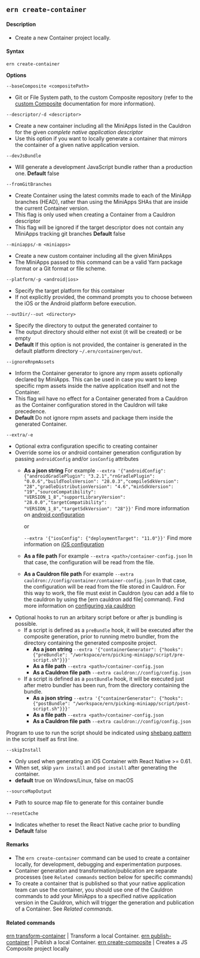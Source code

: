 ## `ern create-container`

#### Description

- Create a new Container project locally.

#### Syntax

`ern create-container`

**Options**

`--baseComposite <compositePath>`

- Git or File System path, to the custom Composite repository (refer to the [custom Composite] documentation for more information).

`--descriptor/-d <descriptor>`

- Create a new container including all the MiniApps listed in the Cauldron for the given _complete native application descriptor_
- Use this option if you want to locally generate a container that mirrors the container of a given native application version.

`--devJsBundle`

- Will generate a development JavaScript bundle rather than a production one.
  **Default** false

`--fromGitBranches`

- Create Container using the latest commits made to each of the MiniApp branches (HEAD), rather than using the MiniApps SHAs that are inside the current Container version.
- This flag is only used when creating a Container from a Cauldron descriptor
- This flag will be ignored if the target descriptor does not contain any MiniApps tracking git branches
  **Default** false

`--miniapps/-m <miniapps>`

- Create a new custom container including all the given MiniApps
- The MiniApps passed to this command can be a valid Yarn package format or a Git format or file scheme.

`--platform/-p <android|ios>`

- Specify the target platform for this container
- If not explicitly provided, the command prompts you to choose between the iOS or the Android platform before execution.

`--outDir/--out <directory>`

- Specify the directory to output the generated container to
- The output directory should either not exist (it will be created) or be empty
- **Default** If this option is not provided, the container is generated in the default platform directory `~/.ern/containergen/out`.

`--ignoreRnpmAssets`

- Inform the Container generator to ignore any rnpm assets optionally declared by MiniApps. This can be used in case you want to keep specific rnpm assets inside the native application itself and not the Container.
- This flag wil have no effect for a Container generated from a Cauldron as the Container configuration stored in the Cauldron will take precedence.
- **Default** Do not ignore rnpm assets and package them inside the generated Container.

`--extra/-e`

- Optional extra configuration specific to creating container
- Override some ios or android container generation configuration by passing `androidConfig` and/or `iosConfig` attributes
  - **As a json string**
    For example `--extra '{"androidConfig": {"androidGradlePlugin": "3.2.1","rnGradlePlugin": "0.0.6","buildToolsVersion": "28.0.3","compileSdkVersion": "28","gradleDistributionVersion": "4.6","minSdkVersion": "19","sourceCompatibility": "VERSION_1_8","supportLibraryVersion": "28.0.0","targetCompatibility": "VERSION_1_8","targetSdkVersion": "28"}}'`
    Find more information on [android configuration]

    or

    `--extra '{"iosConfig": {"deploymentTarget": "11.0"}}'`
    Find more information on [iOS configuration]
  - **As a file path**
    For example `--extra <path>/container-config.json`
    In that case, the configuration will be read from the file.
  - **As a Cauldron file path**
    For example `--extra cauldron://config/container/container-config.json`
    In that case, the configuration will be read from the file stored in Cauldron.
    For this way to work, the file must exist in Cauldron (you can add a file to the cauldron by using the [ern cauldron add file] command).
    Find more information on [configuring via cauldron]
- Optional hooks to run an arbitary script before or after js bundling is possible. 
  - If a script is defined as a `preBundle` hook, it will be executed after the composite generation, prior to running metro bundler, from the directory containing the generated composite project. 
    - **As a json string**
      `--extra '{"containerGenerator": {"hooks": {"preBundle": "/workspace/ern/picking-miniapp/script/pre-script.sh"}}}'`
    - **As a file path**
      `--extra <path>/container-config.json`
    - **As a Cauldron file path**
      `--extra cauldron://config/config.json`
  - If a script is defined as a `postBundle` hook, it will be executed just after metro bundler has been run, from the directory containing the bundle.
    - **As a json string**
      `--extra '{"containerGenerator": {"hooks": {"postBundle": "/workspace/ern/picking-miniapp/script/post-script.sh"}}}'`
    - **As a file path**
      `--extra <path>/container-config.json`
    - **As a Cauldron file path**
      `--extra cauldron://config/config.json`

Program to use to run the script should be indicated using [shebang pattern][1] in the script itself as first line.

`--skipInstall`

- Only used when generating an iOS Container with React Native >= 0.61.
- When set, skip `yarn install` and `pod install` after generating the container.
- **default** true on Windows/Linux, false on macOS

`--sourceMapOutput`

- Path to source map file to generate for this container bundle

`--resetCache`

- Indicates whether to reset the React Native cache prior to bundling
- **Default** false

#### Remarks

- The `ern create-container` command can be used to create a container locally, for development, debugging and experimentation purposes.
- Container generation and transformation/publication are separate processes (see `Related commands` section below for specific commands)
- To create a container that is published so that your native application team can use the container, you should use one of the Cauldron commands to add your MiniApps to a specified native application version in the Cauldron, which will trigger the generation and publication of a Container. See _Related commands_.

#### Related commands

[ern transform-container] | Transform a local Container.
[ern publish-container] | Publish a local Container.
[ern create-composite] | Creates a JS Composite project locally

[ern transform-container]: ./transform-container.md
[ern publish-container]: ./publish-container.md
[ern create-composite]: ./create-composite.md
[custom composite]: ./platform-parts/composite/index.md
[android configuration]: ./plaform-parts/container-integration.md
[iOS configuration]: ./plaform-parts/container-integration.md
[configuring via cauldron]: ./plaform-parts/container-integration.md
[1]: https://en.wikipedia.org/wiki/Shebang_(Unix)
